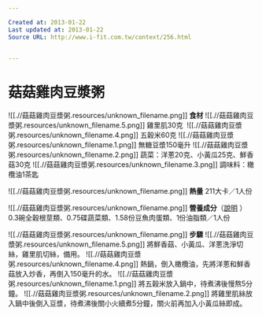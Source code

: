```yaml
---

Created at: 2013-01-22
Last updated at: 2013-01-22
Source URL: http://www.i-fit.com.tw/context/256.html


---
```


# 菇菇雞肉豆漿粥


![[.//菇菇雞肉豆漿粥.resources/unknown_filename.png]] **食材**
![[.//菇菇雞肉豆漿粥.resources/unknown_filename.5.png]] 雞里肌30克 
![[.//菇菇雞肉豆漿粥.resources/unknown_filename.4.png]] 五穀米60克
![[.//菇菇雞肉豆漿粥.resources/unknown_filename.1.png]] 無糖豆漿150毫升
![[.//菇菇雞肉豆漿粥.resources/unknown_filename.2.png]] 蔬菜：洋蔥20克、小黃瓜25克、鮮香菇30克
![[.//菇菇雞肉豆漿粥.resources/unknown_filename.3.png]] 調味料：橄欖油1茶匙

![[.//菇菇雞肉豆漿粥.resources/unknown_filename.png]] **熱量**
211大卡／1人份

![[.//菇菇雞肉豆漿粥.resources/unknown_filename.png]] **營養成分**（[說明](http://www.i-fit.com.tw/context/88.html) ）
0.3碗全穀根莖類、0.75碟蔬菜類、1.58份豆魚肉蛋類、1份油脂類／1人份

![[.//菇菇雞肉豆漿粥.resources/unknown_filename.png]] **步驟**
![[.//菇菇雞肉豆漿粥.resources/unknown_filename.5.png]] 將鮮香菇、小黃瓜、洋蔥洗淨切絲，雞里肌切絲，備用。
![[.//菇菇雞肉豆漿粥.resources/unknown_filename.4.png]] 熱鍋，倒入橄欖油，先將洋蔥和鮮香菇放入炒香，再倒入150毫升的水。
![[.//菇菇雞肉豆漿粥.resources/unknown_filename.1.png]] 將五穀米放入鍋中，待煮沸後慢熬5分鐘。
![[.//菇菇雞肉豆漿粥.resources/unknown_filename.2.png]] 將雞里肌絲放入鍋中後倒入豆漿，待煮沸後關小火續煮5分鐘，關火前再加入小黃瓜絲即成。


